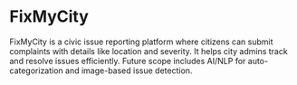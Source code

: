# FixMyCity
FixMyCity is a civic issue reporting platform where citizens can submit complaints with details like location and severity. It helps city admins track and resolve issues efficiently. Future scope includes AI/NLP for auto-categorization and image-based issue detection.
